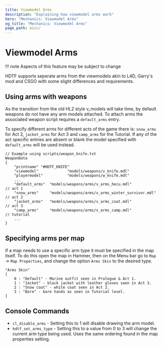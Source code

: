 ```yaml
---
title: Viewmodel Arms
description: "Explaining how viewmodel arms work"
hero: "Mechanics: Viewmodel Arms"
og_title: "Mechanics: Viewmodel Arms"
page_path: misc/
---
```

# Viewmodel Arms

!!! note
    Aspects of this feature may be subject to change

HDTF supports seperate arms from the viewmodels akin to L4D, Garry's mod and CSGO with some slight differences and requirements.

## Using arms with weapons

As the transition from the old HL2 style v_models will take time, by default weapons do not have any arm models attached. To attach arms the associated weapon script requires a `default_arms` entry.

To specify different arms for different acts of the game there is: `snow_arms` for Act 2, `jacket_arms` for Act 3 and `camp_arms` for the Tutorial. If any of the act specific entries are absent or blank the model specified with `default_arms` will be used instead.

```
// Example using scripts/weapon_knife.txt
WeaponData
{
	"printname"	"#HDTF_KNIFE"
	"viewmodel"				"models/weapons/v_knife.mdl"
	"playermodel"			"models/weapons/w_knife.mdl"
    ...
    "default_arms"  "models/weapons/arms/v_arms_hecu.mdl"            // act 1
    "snow_arms"     "models/weapons/arms/v_arms_winter_survivor.mdl" // act 2
    "jacket_arms"   "models/weapons/arms/v_arms_coat.mdl"            // act 3
    "camp_arms"     "models/weapons/arms/v_arms_camp.mdl"            // tutorial
    ...
}
```

## Specifying arms per map

If a map needs to use a specific arm type it must be specified in the map itself. To do this open the map in Hammer, then on the Menu bar go to `Map` → `Map Properties`, and change the option `Arms Skin` to the desired type.

```
"Arms Skin"
[    
    0 : "Default" - Marine outfit seen in Prologue & Act 1.
    1 : "Jacket" - black jacket with leather gloves seen in Act 3.
    2 : "Snow coat" - white coat seen in Act 2.
    3 : "Bare" - bare hands as seen in Tutorial level.
]
```

## Console Commands

- `cl_disable_arms` - Setting this to 1 will disable drawing the arm model.
- `hdtf_set_arms_type` - Setting this to a value from 0 to 3 will change the current arm type being used. Uses the same ordering found in the map properties setting.